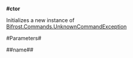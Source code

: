 **#ctor**

Initializes a new instance of [Bifrost.Commands.UnknownCommandException](Bifrost.Commands.UnknownCommandException)

#Parameters#


##name##

